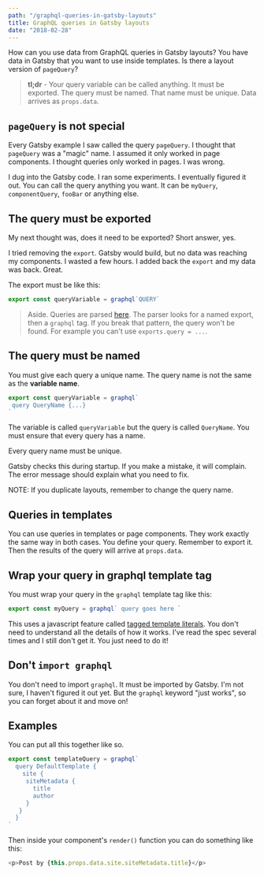 ```yaml
---
path: "/graphql-queries-in-gatsby-layouts"
title: GraphQL queries in Gatsby layouts
date: "2018-02-28"
---
```

How can you use data from GraphQL queries in Gatsby layouts? You have data in Gatsby that you want to use inside templates. Is there a layout version of `pageQuery`?

> **tl;dr** - Your query variable can be called anything. It must be exported. The query must be named. That name must be unique. Data arrives as `props.data`.

## `pageQuery` is not special

Every Gatsby example I saw called the query `pageQuery`. I thought that `pageQuery` was a "magic" name. I assumed it only worked in page components. I thought queries only worked in pages. I was wrong.

I dug into the Gatsby code. I ran some experiments. I eventually figured it out. You can call the query anything you want. It can be `myQuery`, `componentQuery`, `fooBar` or anything else.

## The query must be exported

My next thought was, does it need to be exported? Short answer, yes.

I tried removing the `export`. Gatsby would build, but no data was reaching my components. I wasted a few hours. I added back the `export` and my data was back. Great.

The export must be like this:

```javascript
export const queryVariable = graphql`QUERY`
```

> Aside. Queries are parsed [here](https://github.com/gatsbyjs/gatsby/blob/master/packages/gatsby/src/internal-plugins/query-runner/file-parser.js#L81). The parser looks for a named export, then a `graphql` tag. If you break that pattern, the query won't be found. For example you can't use `exports.query = ...`.

## The query must be named

You must give each query a unique name. The query name is not the same as the **variable name**.

```javascript
export const queryVariable = graphql`
 query QueryName {...}
`
```

The variable is called `queryVariable` but the query is called `QueryName`. You must ensure that every query has a name.

Every query name must be unique.

Gatsby checks this during startup. If you make a mistake, it will complain. The error message should explain what you need to fix.

NOTE: If you duplicate layouts, remember to change the query name.

## Queries in templates

You can use queries in templates or page components. They work exactly the same way in both cases. You define your query. Remember to export it. Then the results of the query will arrive at `props.data`.

## Wrap your query in graphql template tag

You must wrap your query in the `graphql` template tag like this:

```javascript
export const myQuery = graphql` query goes here `
```

This uses a javascript feature called [tagged template literals](https://developer.mozilla.org/en-US/docs/Web/JavaScript/Reference/Template_literals). You don't need to understand all the details of how it works. I've read the spec several times and I still don't get it. You just need to do it!

## Don't `import graphql`

You don't need to import `graphql`. It must be imported by Gatsby. I'm not sure, I haven't figured it out yet. But the `graphql` keyword "just works", so you can forget about it and move on!

## Examples

You can put all this together like so.

```javascript
export const templateQuery = graphql`
  query DefaultTemplate {
    site {
     siteMetadata {
       title
       author
     }
   }
  }
`
```

Then inside your component's `render()` function you can do something like this:

```javascript
<p>Post by {this.props.data.site.siteMetadata.title}</p>
```
